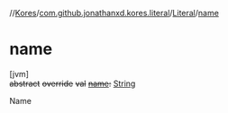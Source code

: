 //[Kores](../../../index.md)/[com.github.jonathanxd.kores.literal](../index.md)/[Literal](index.md)/[name](name.md)

# name

[jvm]\
~~abstract~~ ~~override~~ ~~val~~ [~~name~~](name.md)~~:~~ [String](https://kotlinlang.org/api/latest/jvm/stdlib/kotlin/-string/index.html)

Name
